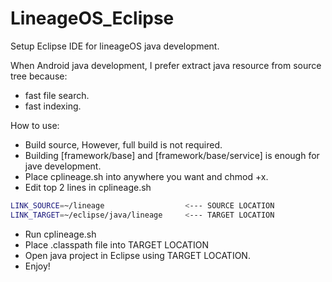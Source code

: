 # LineageOS_Eclipse
Setup Eclipse IDE for lineageOS java development.

When Android java development, I prefer extract java resource from source tree because:
  - fast file search.
  - fast indexing.

How to use:
  - Build source, However, full build is not required.
  - Building [framework/base] and [framework/base/service] is enough for jave development.
  - Place cplineage.sh into anywhere you want and chmod +x.
  - Edit top 2 lines in cplineage.sh

```sh
LINK_SOURCE=~/lineage                  <--- SOURCE LOCATION
LINK_TARGET=~/eclipse/java/lineage     <--- TARGET LOCATION
```  
  
  - Run cplineage.sh
  - Place .classpath file into TARGET LOCATION
  - Open java project in Eclipse using TARGET LOCATION.
  - Enjoy!
